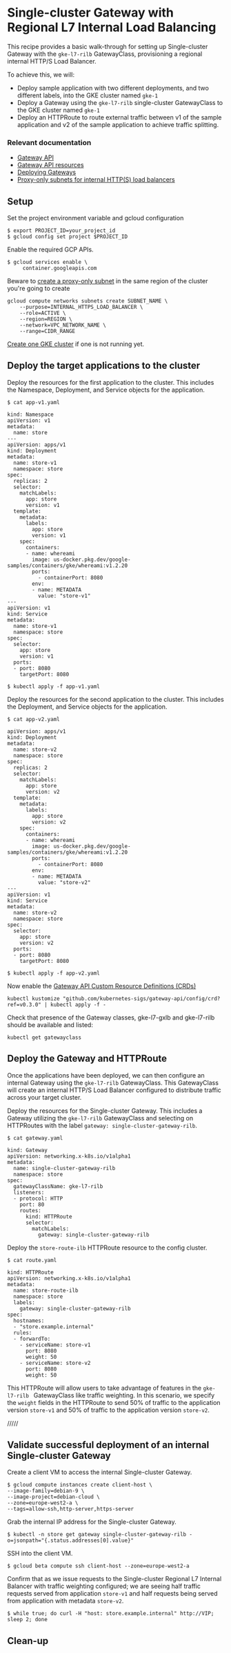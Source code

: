 # Single-cluster Gateway with Regional L7 Internal Load Balancing

This recipe provides a basic walk-through for setting up Single-cluster Gateway with the `gke-l7-rilb` GatewayClass, provisioning a regional internal HTTP/S Load Balancer.

To achieve this, we will:

- Deploy sample application with two different deployments, and two different labels, into the GKE cluster named `gke-1`
- Deploy a Gateway using the `gke-l7-rilb` single-cluster GatewayClass to the GKE cluster named `gke-1`
- Deploy an HTTPRoute to route external traffic between v1 of the sample application and v2 of the sample application to achieve traffic splitting.

### Relevant documentation

- [Gateway API](https://cloud.google.com/kubernetes-engine/docs/concepts/gateway-api)
- [Gateway API resources](https://cloud.google.com/kubernetes-engine/docs/concepts/gateway-api#gateway_resources)
- [Deploying Gateways](https://cloud.google.com/kubernetes-engine/docs/how-to/deploying-gateways)
- [Proxy-only subnets for internal HTTP(S) load balancers](https://cloud.google.com/load-balancing/docs/l7-internal/proxy-only-subnets)

## Setup

Set the project environment variable and gcloud configuration
```
$ export PROJECT_ID=your_project_id
$ gcloud config set project $PROJECT_ID
```

Enable the required GCP APIs.
```
$ gcloud services enable \
     container.googleapis.com 
```

Beware to [create a proxy-only subnet](https://cloud.google.com/load-balancing/docs/l7-internal/proxy-only-subnets#proxy_only_subnet_create) in the same region of the cluster you're going to create
```
gcloud compute networks subnets create SUBNET_NAME \
    --purpose=INTERNAL_HTTPS_LOAD_BALANCER \
    --role=ACTIVE \
    --region=REGION \
    --network=VPC_NETWORK_NAME \
    --range=CIDR_RANGE
```

[Create one GKE cluster](https://github.com/GoogleCloudPlatform/gke-networking-recipes/blob/master/cluster-setup.md#single-cluster-environment) if one is not running yet.

## Deploy the target applications to the cluster

Deploy the resources for the first application to the cluster. This includes the Namespace, Deployment, and Service objects for the application.

```
$ cat app-v1.yaml

kind: Namespace
apiVersion: v1
metadata:
  name: store
---
apiVersion: apps/v1
kind: Deployment
metadata:
  name: store-v1
  namespace: store
spec:
  replicas: 2
  selector:
    matchLabels:
      app: store
      version: v1
  template:
    metadata:
      labels:
        app: store
        version: v1
    spec:
      containers:
      - name: whereami
        image: us-docker.pkg.dev/google-samples/containers/gke/whereami:v1.2.20
        ports:
          - containerPort: 8080
        env:
        - name: METADATA
          value: "store-v1"
---
apiVersion: v1
kind: Service
metadata:
  name: store-v1
  namespace: store
spec:
  selector:
    app: store
    version: v1
  ports:
  - port: 8080
    targetPort: 8080
```

```
$ kubectl apply -f app-v1.yaml
```

Deploy the resources for the second application to the cluster. This includes the Deployment, and Service objects for the application.

```
$ cat app-v2.yaml

apiVersion: apps/v1
kind: Deployment
metadata:
  name: store-v2
  namespace: store
spec:
  replicas: 2
  selector:
    matchLabels:
      app: store
      version: v2
  template:
    metadata:
      labels:
        app: store
        version: v2
    spec:
      containers:
      - name: whereami
        image: us-docker.pkg.dev/google-samples/containers/gke/whereami:v1.2.20
        ports:
          - containerPort: 8080
        env:
        - name: METADATA
          value: "store-v2"
---
apiVersion: v1
kind: Service
metadata:
  name: store-v2
  namespace: store
spec:
  selector:
    app: store
    version: v2
  ports:
  - port: 8080
    targetPort: 8080
```

```
$ kubectl apply -f app-v2.yaml
```

Now enable the [Gateway API Custom Resource Definitions (CRDs)](https://cloud.google.com/kubernetes-engine/docs/how-to/deploying-gateways#install_gateway_api_crds)
```
kubectl kustomize "github.com/kubernetes-sigs/gateway-api/config/crd?ref=v0.3.0" | kubectl apply -f -
```

Check that presence of the Gateway classes, gke-l7-gxlb and gke-l7-rilb should be available and listed:
```
kubectl get gatewayclass
```

## Deploy the Gateway and HTTPRoute

Once the applications have been deployed, we can then configure an internal Gateway using the `gke-l7-rilb` GatewayClass. This GatewayClass will create an internal HTTP/S Load Balancer configured to distribute traffic across your target cluster.

Deploy the resources for the Single-cluster Gateway. This includes a Gateway utilizing the `gke-l7-rilb` GatewayClass and selecting on HTTPRoutes with the label `gateway: single-cluster-gateway-rilb`.

```
$ cat gateway.yaml

kind: Gateway
apiVersion: networking.x-k8s.io/v1alpha1
metadata:
  name: single-cluster-gateway-rilb
  namespace: store
spec:
  gatewayClassName: gke-l7-rilb
  listeners:  
  - protocol: HTTP
    port: 80
    routes:
      kind: HTTPRoute
      selector:
        matchLabels:
          gateway: single-cluster-gateway-rilb
```

Deploy the `store-route-ilb` HTTPRoute resource to the config cluster. 

```
$ cat route.yaml

kind: HTTPRoute
apiVersion: networking.x-k8s.io/v1alpha1
metadata:
  name: store-route-ilb
  namespace: store
  labels:
    gateway: single-cluster-gateway-rilb
spec:
  hostnames:
  - "store.example.internal"
  rules:
  - forwardTo:
    - serviceName: store-v1
      port: 8080
      weight: 50
    - serviceName: store-v2
      port: 8080
      weight: 50
```

This HTTPRoute will allow users to take advantage of features in the `gke-l7-rilb ` GatewayClass like traffic weighting. In this scenario, we specify the `weight` fields in the HTTPRoute to send 50% of traffic to the application version `store-v1` and 50% of traffic to the application version `store-v2`.

/////
## Validate successful deployment of an internal Single-cluster Gateway

Create a client VM to access the internal Single-cluster Gateway.

```
$ gcloud compute instances create client-host \
--image-family=debian-9 \
--image-project=debian-cloud \
--zone=europe-west2-a \
--tags=allow-ssh,http-server,https-server
```

Grab the internal IP address for the Single-cluster Gateway.

```
$ kubectl -n store get gateway single-cluster-gateway-rilb -o=jsonpath="{.status.addresses[0].value}"
```

SSH into the client VM. 
```
$ gcloud beta compute ssh client-host --zone=europe-west2-a
```

Confirm that as we issue requests to the Single-cluster Regional L7 Internal Balancer with traffic weighting configured; we are seeing half traffic requests served from application `store-v1` and half requests being served from application with metadata `store-v2`.

```
$ while true; do curl -H "host: store.example.internal" http://VIP; sleep 2; done
```

## Clean-up


```
```